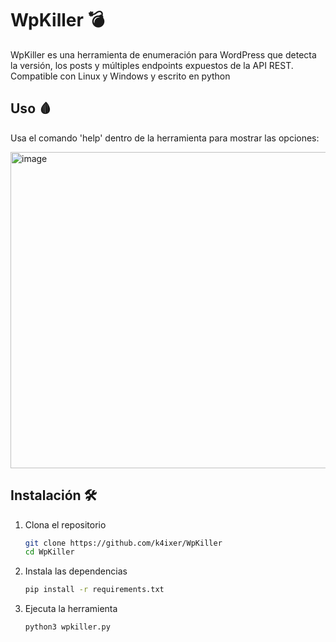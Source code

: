 # WpKiller 💣
WpKiller es una herramienta de enumeración para WordPress que detecta la versión, los posts y múltiples endpoints expuestos de la API REST. Compatible con Linux y Windows y escrito en python

## Uso 🩸
Usa el comando 'help' dentro de la herramienta para mostrar las opciones:

<img width="656" height="506" alt="image" src="https://github.com/user-attachments/assets/6765323b-7484-49c6-bc6c-c4340be2a4c8" />
 
## Instalación 🛠️

1. Clona el repositorio
   
   ```sh
   git clone https://github.com/k4ixer/WpKiller
   cd WpKiller
   ```
3. Instala las dependencias
   
   ```sh
   pip install -r requirements.txt
   ```

5. Ejecuta la herramienta
   ```sh
   python3 wpkiller.py
   ```


